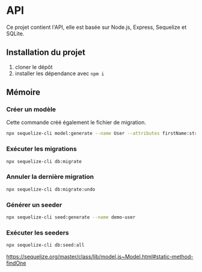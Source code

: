 # API

Ce projet contient l'API, elle est basée sur Node.js, Express, Sequelize et SQLite.

## Installation du projet

1. cloner le dépôt
2. installer les dépendance avec `npm i`

## Mémoire

### Créer un modèle
Cette commande créé également le fichier de migration.

```sh
npx sequelize-cli model:generate --name User --attributes firstName:string,lastName:string,email:string
```

### Exécuter les migrations
```sh
npx sequelize-cli db:migrate
```

### Annuler la dernière migration
```sh
npx sequelize-cli db:migrate:undo
```

### Générer un seeder
```sh
npx sequelize-cli seed:generate --name demo-user
```

### Exécuter les seeders
```sh
npx sequelize-cli db:seed:all
```




https://sequelize.org/master/class/lib/model.js~Model.html#static-method-findOne